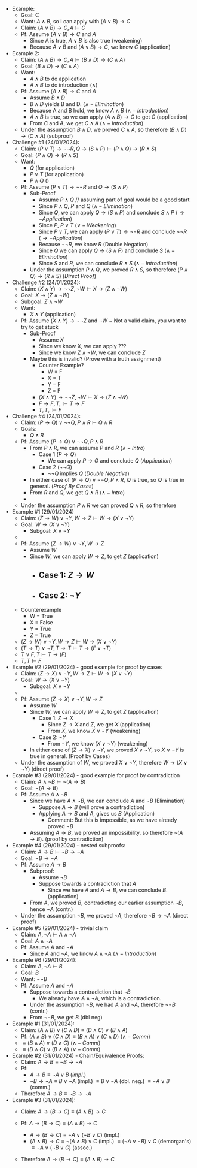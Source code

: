 - Example:
	- Goal: C
	- Want: $A \land B$, so I can apply with $(A \lor B) \rightarrow C$
	- Claim: $(A \lor B) \rightarrow C, A \vdash C$
	- Pf: Assume $(A \lor B) \rightarrow C$ and $A$
		- Since A is true, $A \lor B$ is also true (weakening)
		- Because $A \lor B$ and $(A \lor B) \rightarrow C$, we know $C$ (application)
- Example 2:
	- Claim: $(A \land B) \rightarrow C, A \vdash (B \land D) \rightarrow (C \land A)$
	- Goal: $(B \land D) \rightarrow (C \land A)$
	- Want: 
		- $A \land B$ to do application
		- $A \land B$ to do introduction ($\land$)
	- Pf: Assume $(A \land B) \rightarrow C$ and $A$
		- Assume $B \land D$
		- $B \land D$ yields B and D. ($\land - Elimination$)
		- Because A and B hold, we know $A \land B$ ($\land - Introduction$)
		- $A \land B$ is true, so we can apply $(A \land B) \rightarrow C$ to get $C$ (application)
		- From $C$ and $A$, we get $C \land A$ ($\land - Introduction$)
	- Under the assumption $B \land D$, we proved $C \land A$, so therefore $(B \land D) \rightarrow (C \land A)$ (subproof)
- Challenge #1 (24/01/2024):
	- Claim: $(P \lor T) \rightarrow \neg \neg R, Q \rightarrow (S \land P) \vdash (P \land Q) \rightarrow (R \land S)$
	- Goal: $(P \land Q) \rightarrow (R \land S)$
	- Want:
		- $Q$ (for application)
		- $P \lor T$ (for application)
		- $P \land Q$ ()
	- Pf: Assume $(P \lor T) \rightarrow \neg \neg R$ and $Q \rightarrow (S \land P)$
		- Sub-Proof
			- Assume $P \land Q$ $//$ assuming part of goal would be a good start
			- Since $P \land Q$, $P$ and $Q$ ($\land - Elimination$)
			- Since $Q$, we can apply $Q \rightarrow (S \land P)$ and conclude $S \land P$ ($\rightarrow - Application$)
			- Since $P$, $P \lor T$ ($\lor - Weakening$)
			- Since $P \lor T$, we can apply $(P \lor T) \rightarrow \neg \neg R$ and conclude $\neg \neg R$ ($\rightarrow - Application$)
			- Because $\neg \neg R$, we know $R$ (Double Negation)
			- Since $Q$ we can apply $Q \rightarrow (S \land P)$ and conclude $S$ ($\land - Elimination$)
			- Since $S$ and $R$, we can conclude $R \land S$ ($\land - Introduction$)
		- Under the assumption $P \land Q$, we proved $R \land S$, so therefore $(P \land Q) \rightarrow (R \land S)$ ($Direct\ Proof$)
- Challenge #2 (24/01/2024):
	- Claim: $(X \land Y) \rightarrow \neg \neg Z, \neg W \vdash X \rightarrow (Z \land \neg W)$
	- Goal: $X \rightarrow (Z \land \neg W)$
	- Subgoal: $Z \land \neg W$
	- Want:
		- $X \land Y$ (application)
	- Pf: Assume $(X \land Y) \rightarrow \neg \neg Z$ and $\neg W$ $-$ Not a valid claim, you want to try to get stuck
		- Sub-Proof
			- Assume $X$
			- Since we know $X$, we can apply ???
			- Since we know $Z \land \neg W$, we can conclude $Z$
		- Maybe this is invalid? (Prove with a truth assignment)
			- Counter Example?
				- W = F
				- X = T
				- Y = F
				- Z = F
			- $(X \land Y) \rightarrow \neg \neg Z, \neg W \vdash X \rightarrow (Z \land \neg W)$
			- $F \rightarrow F, T, \vdash T \rightarrow F$
			- $T, T, \vdash F$
- Challenge #4 (24/01/2024):
	- Claim: $(P \rightarrow Q) \lor \neg \neg Q, P \land R \vdash Q \land R$
	- Goals:
		- $Q \land R$
	- Pf: Assume $(P \rightarrow Q) \lor \neg \neg Q, P \land R$
		- From $P \land R$, we can assume $P$ and $R$ ($\land - Intro$)
			- Case 1 $(P \rightarrow Q)$
				- We can apply $P \rightarrow Q$ and conclude $Q$ ($Application$)
			- Case 2 $(\neg \neg Q)$
				- $\neg \neg Q$ implies $Q$ ($Double\ Negative$)
		- In either case of $(P \rightarrow Q) \lor \neg \neg Q, P \land R$, $Q$ is true, so $Q$ is true in general. ($Proof\ By\ Cases$)
		- From $R$ and $Q$, we get $Q \land R$ ($\land - Intro$)
		- 
	- Under the assumption $P \land R$ we can proved $Q \land R$, so therefore
- Example #1 (29/01/2024)
	- Claim: $(Z \rightarrow W) \lor \neg Y, W \rightarrow Z \vdash W \rightarrow (X \lor \neg Y)$
	- Goal: $W \rightarrow (X \lor \neg Y)$
		- Subgoal: $X \lor \neg Y$
	- 
	- Pf: Assume $(Z \rightarrow W) \lor \neg Y, W \rightarrow Z$
		- Assume $W$
		- Since $W$, we can apply $W \rightarrow Z$, to get $Z$ (application)
			- Case 1: $Z \rightarrow W$
				- 
			- Case 2: $\neg Y$
				- 
	- Counterexample
		- W = True
		- X = False
		- Y = True
		- Z = True
	- $(Z \rightarrow W) \lor \neg Y, W \rightarrow Z \vdash W \rightarrow (X \lor \neg Y)$
	- $(T \rightarrow T) \lor \neg T, T \rightarrow T \vdash T \rightarrow (F \lor \neg T)$
	- $T \lor F, T \vdash T \rightarrow (F)$
	- $T, T \vdash F$
- Example #2 (29/01/2024) - good example for proof by cases
	- Claim: $(Z \rightarrow X) \lor \neg Y, W \rightarrow Z \vdash W \rightarrow (X \lor \neg Y)$
	- Goal: $W \rightarrow (X \lor \neg Y)$
		- Subgoal: $X \lor \neg Y$
	- 
	- Pf: Assume $(Z \rightarrow X) \lor \neg Y, W \rightarrow Z$
		- Assume $W$
		- Since $W$, we can apply $W \rightarrow Z$, to get $Z$ (application)
			- Case 1: $Z \rightarrow X$
				- Since $Z \rightarrow X$ and $Z$, we get $X$ (application)
				- From $X$, we know $X \lor \neg Y$ (weakening)
			- Case 2: $\neg Y$
				- From $\neg Y$, we know $(X \lor \neg Y)$ (weakening)
		- In either case of $(Z \rightarrow X) \lor \neg Y$, we proved $X \lor \neg Y$, so $X \lor \neg Y$ is true in general. (Proof by Cases)
	- Under the assumption of $W$, we proved $X \lor \neg Y$, therefore $W \rightarrow (X \lor \neg Y)$ (direct proof)
- Example #3 (29/01/2024) - good example for proof by contradiction
	- Claim: $A \land \neg B \vdash \neg (A \rightarrow B)$
	- Goal: $\neg (A \rightarrow B)$
	- Pf: Assume $A \land \neg B$
		- Since we have $A \land \neg B$, we can conclude $A$ and $\neg B$ (Elimination)
			- Suppose $A \rightarrow B$ (will prove a contradiction)
			- Applying $A \rightarrow B$ and $A$, gives us $B$ (Application)
				- Comment: But this is impossible, as we have already proved $\neg B$
		- Assuming $A \rightarrow B$, we proved an impossibility, so therefore $\neg (A \rightarrow B)$. (proof by contradiction)
- Example #4 (29/01/2024) - nested subproofs:
	- Claim: $A \rightarrow B \vdash \neg B \rightarrow \neg A$
	- Goal: $\neg B \rightarrow \neg A$
	- Pf: Assume $A \rightarrow B$
		- Subproof:
			- Assume $\neg B$
			- Suppose towards a contradiction that $A$
				- Since we have $A$ and $A \rightarrow B$, we can conclude $B$. (application)
		- From $A$, we proved $B$, contradicting our earlier assumption $\neg B$, hence $\neg A$ (contr.)
	- Under the assumption $\neg B$, we proved $\neg A$, therefore $\neg B \rightarrow \neg A$ (direct proof)
- Example #5 (29/01/2024) - trivial claim
	- Claim: $A, \neg A \vdash A \land \neg A$
	- Goal: $A \land \neg A$
	- Pf: Assume $A$ and $\neg A$
		- Since $A$ and $\neg A$, we know $A \land \neg A$ ($\land - Introduction$)
- Example #6 (29/01/2024):
	- Claim: $A, \neg A \vdash B$
	- Goal: $B$
	- Want: $\neg \neg B$
	- Pf: Assume $A$ and $\neg A$
		- Suppose towards a contradiction that $\neg B$
			- We already have $A \land \neg A$, which is a contradiction.
		- Under the assumption $\neg B$, we had $A$ and $\neg A$, therefore $\neg \neg B$ (contr.)
		- From $\neg \neg B$, we get $B$ (dbl neg)
- Example #1 (31/01/2024):
	- Claim: $(A \land B) \lor (C \land D) \equiv (D \land C) \lor (B \land A)$
	- Pf: $(A \land B) \lor (C \land D) \equiv (B \land A) \lor (C \land D)$ ($\land - Comm$)
	- $\equiv (B \land A) \lor (D \land C)$ ($\land - Comm$)
	- $\equiv (D \land C) \lor (B \land A)$ $(\lor - Comm$)
- Example #2 (31/01/2024) - Chain/Equivalence Proofs:
	- Claim: $A \rightarrow B \equiv \neg B \rightarrow \neg A$
	- Pf: 
		- $A \rightarrow B \equiv \neg A \lor B$ ($impl.$)
		- $\neg B \rightarrow \neg A \equiv B \lor \neg A$ (impl.)
				    $\equiv B \lor \neg A$ (dbl. neg.)
					$\equiv \neg A \lor B$ (comm.)
	- Therefore $A \rightarrow B \equiv \neg B \rightarrow \neg A$
- Example #3 (31/01/2024):
	- Claim: $A \rightarrow (B \rightarrow C) \equiv (A \land B) \rightarrow C$
	- Pf: $A \rightarrow (B \rightarrow C) \equiv (A \land B) \rightarrow C$
		- $A \rightarrow (B \rightarrow C) \equiv \neg A \lor (\neg B \lor C)$ (impl.)
		- $(A \land B) \rightarrow C \equiv \neg (A \land B) \lor C$ (impl.)
					   $\equiv (\neg A \lor \neg B) \lor C$ (demorgan's)
					   $\equiv \neg A \lor (\neg B \lor C)$ (assoc.)
					   
	- Therefore $A \rightarrow (B \rightarrow C) \equiv (A \land B) \rightarrow C$